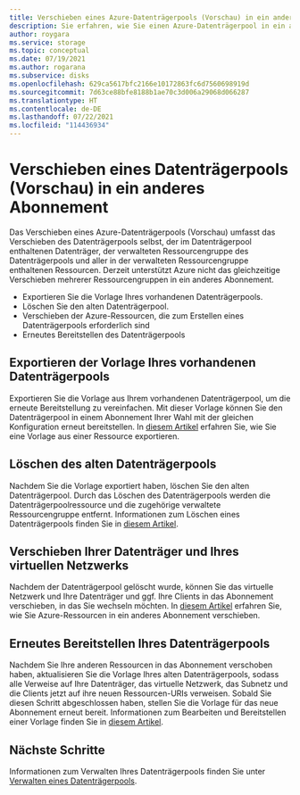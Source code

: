 ```yaml
---
title: Verschieben eines Azure-Datenträgerpools (Vorschau) in ein anderes Abonnement
description: Sie erfahren, wie Sie einen Azure-Datenträgerpool in ein anderes Abonnement verschieben.
author: roygara
ms.service: storage
ms.topic: conceptual
ms.date: 07/19/2021
ms.author: rogarana
ms.subservice: disks
ms.openlocfilehash: 629ca5617bfc2166e10172863fc6d7560698919d
ms.sourcegitcommit: 7d63ce88bfe8188b1ae70c3d006a29068d066287
ms.translationtype: HT
ms.contentlocale: de-DE
ms.lasthandoff: 07/22/2021
ms.locfileid: "114436934"
---
```

# <a name="move-a-disk-pool-preview-to-a-different-subscription"></a>Verschieben eines Datenträgerpools (Vorschau) in ein anderes Abonnement

Das Verschieben eines Azure-Datenträgerpools (Vorschau) umfasst das Verschieben des Datenträgerpools selbst, der im Datenträgerpool enthaltenen Datenträger, der verwalteten Ressourcengruppe des Datenträgerpools und aller in der verwalteten Ressourcengruppe enthaltenen Ressourcen. Derzeit unterstützt Azure nicht das gleichzeitige Verschieben mehrerer Ressourcengruppen in ein anderes Abonnement. 

- Exportieren Sie die Vorlage Ihres vorhandenen Datenträgerpools.
- Löschen Sie den alten Datenträgerpool.
- Verschieben der Azure-Ressourcen, die zum Erstellen eines Datenträgerpools erforderlich sind
- Erneutes Bereitstellen des Datenträgerpools

## <a name="export-your-existing-disk-pool-template"></a>Exportieren der Vorlage Ihres vorhandenen Datenträgerpools

Exportieren Sie die Vorlage aus Ihrem vorhandenen Datenträgerpool, um die erneute Bereitstellung zu vereinfachen. Mit dieser Vorlage können Sie den Datenträgerpool in einem Abonnement Ihrer Wahl mit der gleichen Konfiguration erneut bereitstellen. In [diesem Artikel](../azure-resource-manager/templates/export-template-portal.md#export-template-from-a-resource) erfahren Sie, wie Sie eine Vorlage aus einer Ressource exportieren.

## <a name="delete-the-old-disk-pool"></a>Löschen des alten Datenträgerpools

Nachdem Sie die Vorlage exportiert haben, löschen Sie den alten Datenträgerpool. Durch das Löschen des Datenträgerpools werden die Datenträgerpoolressource und die zugehörige verwaltete Ressourcengruppe entfernt. Informationen zum Löschen eines Datenträgerpools finden Sie in [diesem Artikel](disks-pools-deprovision.md).

## <a name="move-your-disks-and-virtual-network"></a>Verschieben Ihrer Datenträger und Ihres virtuellen Netzwerks

Nachdem der Datenträgerpool gelöscht wurde, können Sie das virtuelle Netzwerk und Ihre Datenträger und ggf. Ihre Clients in das Abonnement verschieben, in das Sie wechseln möchten. In [diesem Artikel](../azure-resource-manager/management/move-resource-group-and-subscription.md) erfahren Sie, wie Sie Azure-Ressourcen in ein anderes Abonnement verschieben.

## <a name="redeploy-your-disk-pool"></a>Erneutes Bereitstellen Ihres Datenträgerpools

Nachdem Sie Ihre anderen Ressourcen in das Abonnement verschoben haben, aktualisieren Sie die Vorlage Ihres alten Datenträgerpools, sodass alle Verweise auf Ihre Datenträger, das virtuelle Netzwerk, das Subnetz und die Clients jetzt auf ihre neuen Ressourcen-URIs verweisen. Sobald Sie diesen Schritt abgeschlossen haben, stellen Sie die Vorlage für das neue Abonnement erneut bereit. Informationen zum Bearbeiten und Bereitstellen einer Vorlage finden Sie in [diesem Artikel](../azure-resource-manager/templates/quickstart-create-templates-use-the-portal.md#edit-and-deploy-the-template).

## <a name="next-steps"></a>Nächste Schritte

Informationen zum Verwalten Ihres Datenträgerpools finden Sie unter [Verwalten eines Datenträgerpools](disks-pools-manage.md).